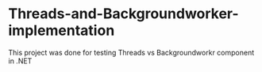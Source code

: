 # Threads-and-Backgroundworker-implementation
This project was done for testing Threads vs Backgroundworkr component in .NET
